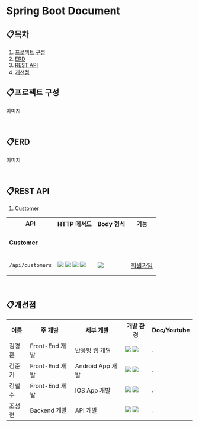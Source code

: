 # Spring Boot Document

## 📋목차

1. [프로젝트 구성](#프로젝트-구성)
2. [ERD](#📋프로젝트-환경-설정-개발환경)
3. [REST API](#📋-페이지)
4. [개선점](#📋-팀원별-역할)

## 📋프로젝트 구성

이미지

<br/>

## 📋ERD

이미지

<br/>

## 📋REST API

1. [Customer](#customer)

<div>
<table>

<tr>
<th>API</th>
<th>HTTP 메서드</th>
<th>Body 형식</th>
<th>기능</th>
</tr>

<tr>
<td colspan="4">

#### Customer

</td>
</tr>

<tr>
  <td>

  `/api/customers`

  </td>
  <td>
    <img src="https://img.shields.io/badge/POST-yellow">
    <img src="https://img.shields.io/badge/GET-green">
    <img src="https://img.shields.io/badge/PUT-blue">
    <img src="https://img.shields.io/badge/DELETE-red">
  </td>
  <td>
    <img src="https://img.shields.io/badge/JSON-purple">
  </td>
  <td>
    <a href="./api/customers/createCustomer.md">
      회원가입
    </a>
  </td>
</tr>

</table>
</div>


<br/>

## 📋개선점

<div>
<table>
  <tr>
    <th>이름</th>
    <th>주 개발</th>
    <th>세부 개발</th>
    <th>개발 환경</th>
    <th>Doc/Youtube</th>
  </tr>
  <tr>
    <td>김경훈</td>
    <td>Front-End 개발</td>
    <td>반응형 웹 개발</td>
    <td>
      <img src="https://img.shields.io/badge/React-20232A?style=for-the-badge&logo=react&logoColor=61DAFB">
      <img src="https://img.shields.io/badge/Firebase-039BE5?style=for-the-badge&logo=Firebase&logoColor=white">
    </td>
    <td>.</td>
  </tr>
  <tr>
    <td>김준기</td>
    <td>Front-End 개발</td>
    <td>Android App 개발</td>
    <td>
      <img src="https://img.shields.io/badge/Flutter-02569B?style=for-the-badge&logo=flutter&logoColor=white">
      <img src="https://img.shields.io/badge/Firebase-039BE5?style=for-the-badge&logo=Firebase&logoColor=white">
    </td>
    <td>.</td>
  </tr>
  <tr>
    <td>김필수</td>
    <td>Front-End 개발</td>
    <td>IOS App 개발</td>
    <td>
      <img src="https://img.shields.io/badge/Flutter-02569B?style=for-the-badge&logo=flutter&logoColor=white">
      <img src="https://img.shields.io/badge/Firebase-039BE5?style=for-the-badge&logo=Firebase&logoColor=white">
    </td>
    <td>.</td>
  </tr>
  <tr>
    <td>조성현</td>
    <td>Backend 개발</td>
    <td>API 개발</td>
    <td>
      <img src="https://img.shields.io/badge/Spring-6DB33F?style=for-the-badge&logo=spring&logoColor=white">
      <img src="https://img.shields.io/badge/MySQL-00000F?style=for-the-badge&logo=mysql&logoColor=white">
    </td>
    <td>.</td>
  </tr>
</table>
</div>
